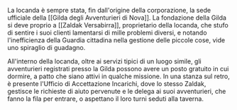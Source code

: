 La locanda è sempre stata, fin dall'origine della corporazione, la sede ufficiale della [[Gilda degli Avventurieri di Nova]]. La fondazione della Gilda si deve proprio a [[Zaldak Versabirra]], proprietario della locanda, che stufo di sentire i suoi clienti lamentarsi di mille problemi diversi, e notando l'inefficienza della Guardia cittadina nella gestione delle piccole cose, vide uno spiraglio di guadagno. 

All'interno della locanda, oltre ai servizi tipici di un luogo simile, gli avventurieri registrati presso la Gilda possono avere un posto gratuito in cui dormire, a patto che siano attivi in qualche missione. In una stanza sul retro, è presente l'Ufficio di Accettazione Incarichi, dove lo stesso Zaldak, gestisce le richieste di aiuto pervenute e le delega ai suoi avventurieri, che fanno la fila per entrare, o aspettano il loro turni seduti alla taverna.